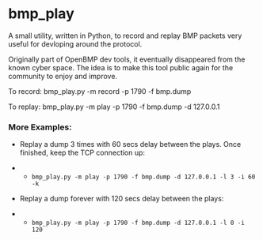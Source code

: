 # bmp_play
A small utility, written in Python, to record and replay BMP packets
very useful for devloping around the protocol.

Originally part of OpenBMP dev tools, it eventually disappeared from
the known cyber space. The idea is to make this tool public again for
the community to enjoy and improve. 

To record: bmp_play.py -m record -p 1790 -f bmp.dump

To replay: bmp_play.py -m play -p 1790 -f bmp.dump -d 127.0.0.1

### More Examples:
* Replay a dump 3 times with 60 secs delay between the plays. Once finished, keep the TCP connection up:
* * `bmp_play.py -m play -p 1790 -f bmp.dump -d 127.0.0.1 -l 3 -i 60 -k`

* Replay a dump forever with 120 secs delay between the plays:
* * `bmp_play.py -m play -p 1790 -f bmp.dump -d 127.0.0.1 -l 0 -i 120`
